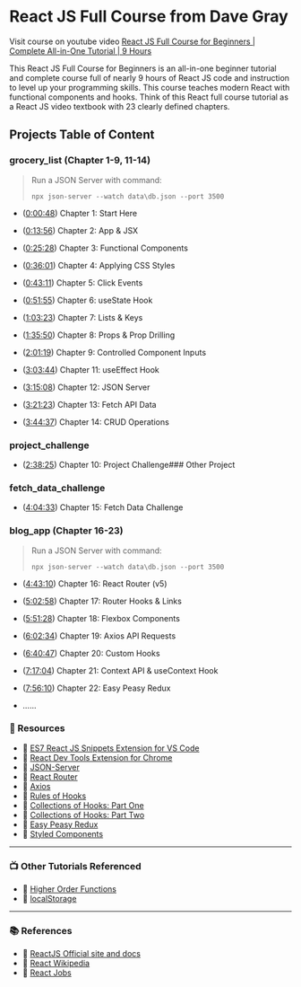 # React JS Full Course from Dave Gray

Visit course on youtube video [React JS Full Course for Beginners | Complete All-in-One Tutorial | 9 Hours](https://youtu.be/RVFAyFWO4go)

This React JS Full Course for Beginners is an all-in-one beginner tutorial and complete course full of nearly 9 hours of React JS code and instruction to level up your programming skills. This course teaches modern React with functional components and hooks. Think of this React full course tutorial as a React JS video textbook with 23 clearly defined chapters.

## Projects Table of Content

### grocery_list (Chapter 1-9, 11-14)

> Run a JSON Server with command:
> 
> ```shell
> npx json-server --watch data\db.json --port 3500
> ```

- ([0:00:48](https://www.youtube.com/watch?v=RVFAyFWO4go&t=48s)) Chapter 1: Start Here

- ([0:13:56](https://www.youtube.com/watch?v=RVFAyFWO4go&t=836s)) Chapter 2: App & JSX

- ([0:25:28](https://www.youtube.com/watch?v=RVFAyFWO4go&t=1528s)) Chapter 3: Functional Components

- ([0:36:01](https://www.youtube.com/watch?v=RVFAyFWO4go&t=2161s)) Chapter 4: Applying CSS Styles

- ([0:43:11](https://www.youtube.com/watch?v=RVFAyFWO4go&t=2591s)) Chapter 5: Click Events

- ([0:51:55](https://www.youtube.com/watch?v=RVFAyFWO4go&t=3115s)) Chapter 6: useState Hook

- ([1:03:23](https://www.youtube.com/watch?v=RVFAyFWO4go&t=3803s)) Chapter 7: Lists & Keys

- ([1:35:50](https://www.youtube.com/watch?v=RVFAyFWO4go&t=5750s)) Chapter 8: Props & Prop Drilling

- ([2:01:19](https://www.youtube.com/watch?v=RVFAyFWO4go&t=7279s)) Chapter 9: Controlled Component Inputs

- ([3:03:44](https://www.youtube.com/watch?v=RVFAyFWO4go&t=11024s)) Chapter 11: useEffect Hook

- ([3:15:08](https://www.youtube.com/watch?v=RVFAyFWO4go&t=11708s)) Chapter 12: JSON Server

- ([3:21:23](https://www.youtube.com/watch?v=RVFAyFWO4go&t=12083s)) Chapter 13: Fetch API Data

- ([3:44:37](https://www.youtube.com/watch?v=RVFAyFWO4go&t=13477s)) Chapter 14: CRUD Operations

### project_challenge

- ([2:38:25](https://www.youtube.com/watch?v=RVFAyFWO4go&t=9505s)) Chapter 10: Project Challenge### Other Project

### fetch_data_challenge

- ([4:04:33](https://www.youtube.com/watch?v=RVFAyFWO4go&t=14673s)) Chapter 15: Fetch Data Challenge

### blog_app (Chapter 16-23)

> Run a JSON Server with command:
> 
> ```shell
> npx json-server --watch data\db.json --port 3500
> ```

- ([4:43:10](https://www.youtube.com/watch?v=RVFAyFWO4go&t=16990s)) Chapter 16: React Router (v5)

- ([5:02:58](https://www.youtube.com/watch?v=RVFAyFWO4go&t=18178s)) Chapter 17: Router Hooks & Links

- ([5:51:28](https://www.youtube.com/watch?v=RVFAyFWO4go&t=21088s)) Chapter 18: Flexbox Components

- ([6:02:34](https://www.youtube.com/watch?v=RVFAyFWO4go&t=21754s)) Chapter 19: Axios API Requests

- ([6:40:47](https://www.youtube.com/watch?v=RVFAyFWO4go&t=24047s)) Chapter 20: Custom Hooks

- ([7:17:04](https://www.youtube.com/watch?v=RVFAyFWO4go&t=26224s)) Chapter 21: Context API & useContext Hook

- ([7:56:10](https://www.youtube.com/watch?v=RVFAyFWO4go&t=28570s)) Chapter 22: Easy Peasy Redux

- ......

### 🧰 Resources

- 🔗 [ES7 React JS Snippets Extension for VS Code](https://marketplace.visualstudio.com/items?itemName=dsznajder.es7-react-js-snippets)
- 🔗 [React Dev Tools Extension for Chrome](https://chrome.google.com/webstore/detail/react-developer-tools/fmkadmapgofadopljbjfkapdkoienihi)
- 🔗 [JSON-Server](https://www.npmjs.com/package/json-server)
- 🔗 [React Router](https://reactrouter.com/)
- 🔗 [Axios](https://www.npmjs.com/package/axios)
- 🔗 [Rules of Hooks](https://reactjs.org/docs/hooks-rules.html)
- 🔗 [Collections of Hooks: Part One](https://nikgraf.github.io/react-hooks/)
- 🔗 [Collections of Hooks: Part Two](https://www.npmjs.com/package/react-use)
- 🔗 [Easy Peasy Redux](https://easy-peasy.vercel.app/)
- 🔗 [Styled Components](https://styled-components.com/)

---

### 📺 Other Tutorials Referenced

- 🔗 [Higher Order Functions](https://youtu.be/7BeT6lsudL4)
- 🔗 [localStorage](https://youtu.be/zmFDvFwj6-8)

---

### 📚 References

- 🔗 [ReactJS Official site and docs](https://reactjs.org/)
- 🔗 [React Wikipedia](https://en.wikipedia.org/wiki/React_(JavaScript_library))
- 🔗 [React Jobs](https://www.ziprecruiter.com/candidate/search?search=react&location=)
